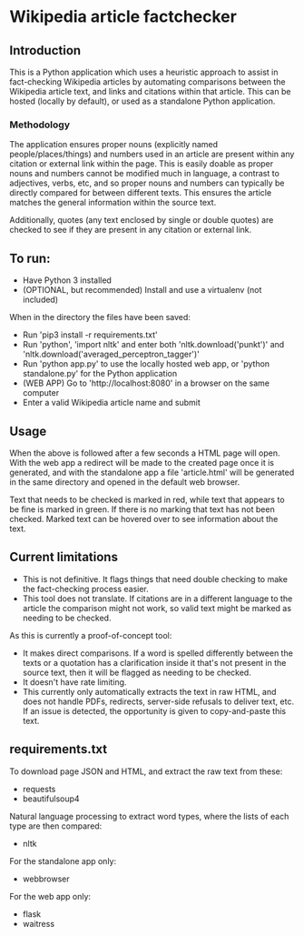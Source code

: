 # Wikipedia article factchecker

## Introduction
This is a Python application which uses a heuristic approach to assist in fact-checking Wikipedia articles by automating comparisons between the Wikipedia article text, and links and citations within that article. This can be hosted (locally by default), or used as a standalone Python application.

### Methodology
The application ensures proper nouns (explicitly named people/places/things) and numbers used in an article are present within any citation or external link within the page. This is easily doable as proper nouns and numbers cannot be modified much in language, a contrast to adjectives, verbs, etc, and so proper nouns and numbers can typically be directly compared for between different texts. This ensures the article matches the general information within the source text.

Additionally, quotes (any text enclosed by single or double quotes) are checked to see if they are present in any citation or external link.

## To run:
* Have Python 3 installed
* (OPTIONAL, but recommended) Install and use a virtualenv (not included)

When in the directory the files have been saved:
* Run 'pip3 install -r requirements.txt'
* Run 'python', 'import nltk' and enter both 'nltk.download('punkt')' and 'nltk.download('averaged_perceptron_tagger')'
* Run 'python app.py' to use the locally hosted web app, or 'python standalone.py' for the Python application
* (WEB APP) Go to 'http://localhost:8080' in a browser on the same computer
* Enter a valid Wikipedia article name and submit

## Usage

When the above is followed after a few seconds a HTML page will open. With the web app a redirect will be made to the created page once it is generated, and with the standalone app a file 'article.html' will be generated in the same directory and opened in the default web browser.

Text that needs to be checked is marked in red, while text that appears to be fine is marked in green. If there is no marking that text has not been checked. Marked text can be hovered over to see information about the text.

## Current limitations
* This is not definitive. It flags things that need double checking to make the fact-checking process easier.
* This tool does not translate. If citations are in a different language to the article the comparison might not work, so valid text might be marked as needing to be checked.

As this is currently a proof-of-concept tool:
* It makes direct comparisons. If a word is spelled differently between the texts or a quotation has a clarification inside it that's not present in the source text, then it will be flagged as needing to be checked.
* It doesn't have rate limiting.
* This currently only automatically extracts the text in raw HTML, and does not handle PDFs, redirects, server-side refusals to deliver text, etc. If an issue is detected, the opportunity is given to copy-and-paste this text.

## requirements.txt
To download page JSON and HTML, and extract the raw text from these:
* requests
* beautifulsoup4

Natural language processing to extract word types, where the lists of each type are then compared:
* nltk

For the standalone app only:
* webbrowser

For the web app only:
* flask
* waitress